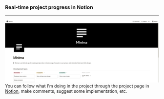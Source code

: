 ### Real-time project progress in Notion ###
***
![Notion Page](https://github.com/felipeyan/Minima/blob/main/resources/notion-page.png?raw=true)
You can follow what I'm doing in the project through the project page in [Notion](https://felipeyan.notion.site/Minima-a0dffe16c92a4d9ebaedbcc409373fec), make comments, suggest some implementation, etc.
